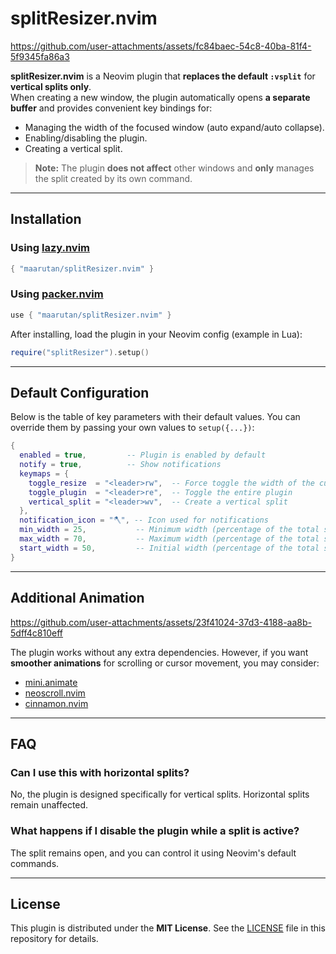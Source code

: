 # splitResizer.nvim

https://github.com/user-attachments/assets/fc84baec-54c8-40ba-81f4-5f9345fa86a3

**splitResizer.nvim** is a Neovim plugin that **replaces the default `:vsplit`** for **vertical splits only**.  
When creating a new window, the plugin automatically opens **a separate buffer** and provides convenient key bindings for:

- Managing the width of the focused window (auto expand/auto collapse).
- Enabling/disabling the plugin.
- Creating a vertical split.

> **Note:** The plugin **does not affect** other windows and **only** manages the split created by its own command.

---

## Installation

### Using [lazy.nvim](https://github.com/folke/lazy.nvim)

```lua
{ "maarutan/splitResizer.nvim" }
```

### Using [packer.nvim](https://github.com/wbthomason/packer.nvim)

```lua
use { "maarutan/splitResizer.nvim" }
```

After installing, load the plugin in your Neovim config (example in Lua):

```lua
require("splitResizer").setup()
```

---

## Default Configuration

Below is the table of key parameters with their default values. You can override them by passing your own values to `setup({...})`:

```lua
{
  enabled = true,         -- Plugin is enabled by default
  notify = true,          -- Show notifications
  keymaps = {
    toggle_resize  = "<leader>rw",  -- Force toggle the width of the current window
    toggle_plugin  = "<leader>re",  -- Toggle the entire plugin
    vertical_split = "<leader>wv",  -- Create a vertical split
  },
  notification_icon = "🪓", -- Icon used for notifications
  min_width = 25,           -- Minimum width (percentage of the total screen width)
  max_width = 70,           -- Maximum width (percentage of the total screen width)
  start_width = 50,         -- Initial width (percentage of the total screen width)
}
```

---

## Additional Animation

https://github.com/user-attachments/assets/23f41024-37d3-4188-aa8b-5dff4c810eff

The plugin works without any extra dependencies. However, if you want **smoother animations** for scrolling or cursor movement, you may consider:

- [mini.animate](https://github.com/echasnovski/mini.animate)
- [neoscroll.nvim](https://github.com/karb94/neoscroll.nvim)
- [cinnamon.nvim](https://github.com/declancm/cinnamon.nvim)

---

## FAQ

### Can I use this with horizontal splits?

No, the plugin is designed specifically for vertical splits. Horizontal splits remain unaffected.

### What happens if I disable the plugin while a split is active?

The split remains open, and you can control it using Neovim's default commands.

---

## License

This plugin is distributed under the **MIT License**. See the [LICENSE](LICENSE) file in this repository for details.
